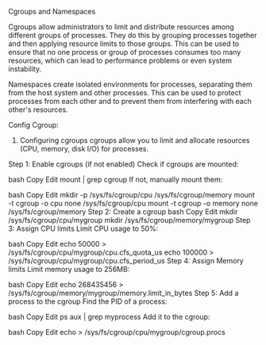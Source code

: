 Cgroups and Namespaces

Cgroups allow administrators to limit and distribute resources among different groups of processes. They do this by grouping processes together and then applying resource limits to those groups. This can be used to ensure that no one process or group of processes consumes too many resources, which can lead to performance problems or even system instability.

Namespaces create isolated environments for processes, separating them from the host system and other processes. This can be used to protect processes from each other and to prevent them from interfering with each other's resources.

Config Cgroup:

1. Configuring cgroups
cgroups allow you to limit and allocate resources (CPU, memory, disk I/O) for processes.

Step 1: Enable cgroups (if not enabled)
Check if cgroups are mounted:

bash
Copy
Edit
mount | grep cgroup
If not, manually mount them:

bash
Copy
Edit
mkdir -p /sys/fs/cgroup/cpu /sys/fs/cgroup/memory
mount -t cgroup -o cpu none /sys/fs/cgroup/cpu
mount -t cgroup -o memory none /sys/fs/cgroup/memory
Step 2: Create a cgroup
bash
Copy
Edit
mkdir /sys/fs/cgroup/cpu/mygroup
mkdir /sys/fs/cgroup/memory/mygroup
Step 3: Assign CPU limits
Limit CPU usage to 50%:

bash
Copy
Edit
echo 50000 > /sys/fs/cgroup/cpu/mygroup/cpu.cfs_quota_us
echo 100000 > /sys/fs/cgroup/cpu/mygroup/cpu.cfs_period_us
Step 4: Assign Memory limits
Limit memory usage to 256MB:

bash
Copy
Edit
echo 268435456 > /sys/fs/cgroup/memory/mygroup/memory.limit_in_bytes
Step 5: Add a process to the cgroup
Find the PID of a process:

bash
Copy
Edit
ps aux | grep myprocess
Add it to the cgroup:

bash
Copy
Edit
echo <PID> > /sys/fs/cgroup/cpu/mygroup/cgroup.procs

